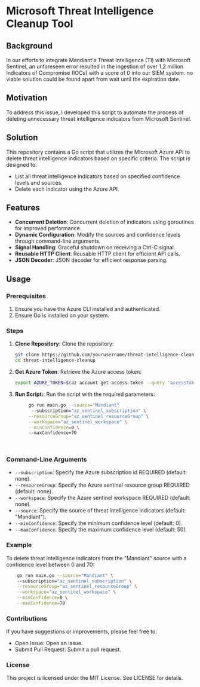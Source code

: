 # Microsoft Threat Intelligence Cleanup Tool

## Background

In our efforts to integrate Mandiant's Threat Intelligence (TI) with Microsoft Sentinel, an unforeseen error resulted in the ingestion of over 1.2 million Indicators of Compromise (IOCs) with a score of 0 into our SIEM system.
no viable solution could be found apart from wait until the expiration date.

## Motivation

To address this issue, I developed this script to automate the process of deleting unnecessary threat intelligence indicators from Microsoft Sentinel.

## Solution

This repository contains a Go script that utilizes the Microsoft Azure API to delete threat intelligence indicators based on specific criteria. The script is designed to:

* List all threat intelligence indicators based on specified confidence levels and sources.
* Delete each indicator using the Azure API.

## Features

* **Concurrent Deletion**: Concurrent deletion of indicators using goroutines for improved performance.
* **Dynamic Configuration**: Modify the sources and confidence levels through command-line arguments.
* **Signal Handling**: Graceful shutdown on receiving a Ctrl-C signal.
* **Reusable HTTP Client**: Reusable HTTP client for efficient API calls.
* **JSON Decoder**: JSON decoder for efficient response parsing.

## Usage

### Prerequisites

1. Ensure you have the Azure CLI installed and authenticated.
2. Ensure Go is installed on your system.

### Steps

1. **Clone Repository**: Clone the repository:
   ```sh
   git clone https://github.com/yourusername/threat-intelligence-cleanup.git
   cd threat-intelligence-cleanup
   ```


2. **Get Azure Token**: Retrieve the Azure access token:
   ```sh
   export AZURE_TOKEN=$(az account get-access-token --query 'accessToken' --output tsv)
   ```


3. **Run Script:**: Run the script with the required parameters:
   ```sh
        go run main.go --source="Mandiant" 
         --subscription="az_sentinel_subscription" \
        --resourceGroup="az_sentinel_resourceGroup" \
        --workspace="az_sentinel_workspace" \
        --minConfidence=0 \ 
        --maxConfidence=70 
       
        
   ```
### Command-Line Arguments

-  `--subscription`: Specify the Azure subscription id REQUIRED (default: none).
-  `--resourceGroup`: Specify the Azure sentinel resource group REQUIRED (default: none).
-  `--workspace`: Specify the Azure sentinel workspace REQUIRED (default: none).
-  `--source`: Specify the source of threat intelligence indicators (default: "Mandiant").
-  `--minConfidence`: Specify the minimum confidence level (default: 0).
-  `--maxConfidence`: Specify the maximum confidence level (default: 50).



### Example
To delete threat intelligence indicators from the "Mandiant" source with a confidence level between 0 and 70:

```sh
    go run main.go --source="Mandiant" \ 
    --subscription="az_sentinel_subscription" \
    --resourceGroup="az_sentinel_resourceGroup" \
    --workspace="az_sentinel_workspace" \
    --minConfidence=0 \
    --maxConfidence=70  
```


### Contributions
If you have suggestions or improvements, please feel free to:

-   Open Issue: Open an issue.
-   Submit Pull Request: Submit a pull request.


### License
This project is licensed under the MIT License. See LICENSE for details.
